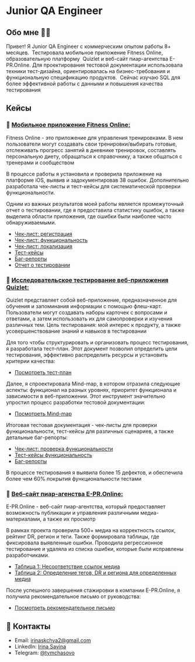 # Junior QA Engineer

## Обо мне :raising_hand_woman:
Привет! Я Junior QA Engineer с коммерческим опытом работы 8+ месяцев.  Тестировала мобильное приложение Fitness Online, образовательную платформу  Quizlet и веб-сайт пиар-агентства E-PR.Online. Для проектирования тестовой документации использовала техники тест-дизайна, ориентировалась на бизнес-требования и функциональную спецификацию продуктов.  Сейчас изучаю SQL для более эффективной работы с данными и повышения качества тестирования

## Кейсы
### :small_orange_diamond: <ins>Мобильное приложение [Fitness Online](https://fitnessonline.app.link/DbvsHlcZ4W):</ins>

Fitness Online - это приложение для управления тренировками. В нем пользователи могут создавать свои тренировки/выбирать готовые, отслеживать прогресс занятий в дневнике тренировок, составлять персональную диету, обращаться к справочнику, а также общаться с тренерами и сообществом

В процессе работы я установила и проверила приложение на платформе iOS, выявив и задокументировав 38 ошибок. Дополнительно разработала чек-листы и тест-кейсы для систематической проверки функциональности.

Одним из важных результатов моей работы является промежуточный отчет о тестировании, где я предоставила статистику ошибок, а также выделила области приложения, где ошибки были наиболее часто обнаруживаемыми.

- [Чек-лист: регистрация](https://docs.google.com/spreadsheets/d/1ASDr_nrWYY-plTjCgibJNM9F8oAQKjYSr8z8GxJD4GM/edit?usp=sharing)
- [Чек-лист: функциональность](https://docs.google.com/spreadsheets/d/1eZStvKuyVECo_B9tj6ZPZF0MUf7LJ_yFhrr09i0nD8s/edit?usp=sharing)
- [Чек-лист: локализация](https://docs.google.com/spreadsheets/d/1Ndvw6CMfrO88uoIBFJsI5QGuUp6-SYUdog-_62QhFSQ/edit?usp=sharing)
- [Тест-кейсы](https://docs.google.com/spreadsheets/d/1zFamaY0L3r8Oy3490b_3f9gkdro0LwSX5NrV2exUfP4/edit?usp=sharing)
- [Баг-репорты](https://docs.google.com/spreadsheets/d/1XbMre4kIcCb5TAsSZlc6iz51mWW-e1cM3hd2zoOvRuo/edit?usp=sharing)
- [Отчет о тестировании](https://drive.google.com/file/d/1cyKMtDnhNbVyVStNq_KCLq_kA3LnSLCB/view?usp=sharing)

### :small_orange_diamond: <ins>Исследовательское тестирование веб-приложения [Quizlet](https://quizlet.com):</ins>

Quizlet представляет собой веб-приложение, предназначенное для обучения и запоминания информации с помощью флеш-карт. Пользователи могут создавать наборы карточек с вопросами и ответами, а затем использовать их для самопроверки и изучения различных тем. Цель тестирования: мой интерес к продукту, а также усовершенствование знаний и навыков в тестировании

Для того чтобы структурировать и организовать процесс тестирования, я разработала тест-план. Этот документ позволил определить цели тестирования, эффективно распределить ресурсы и установить критерии качества:
- [Посмотреть тест-план](https://drive.google.com/file/d/1aHjwEa9RC8m4FVwL1zvhBLlCEmvr7tfN/view?usp=sharing)

Далее, я спроектировала Mind-map, в котором отразила следующие аспекты: функционал на разных уровнях, приоритет функционала и зависимости в веб-приложении. Этот инструмент значительно упростил процесс разработки тестовой документации:
- [Посмотреть Mind-map](https://drive.google.com/file/d/12DePg18WIXYMEpukFgB4VFMtjuznJMXW/view?usp=sharing)

Итоговая тестовая документация - чек-листы для проверки функциональности, тест-кейсы для различных сценариев, а также детальные баг-репорты:
- [Чек-лист: проверка функциональности](https://docs.google.com/spreadsheets/d/1loh3knXl8o3-TOWc4n6_IHcxtd33YRWo95Wfi1F-KqY/edit?usp=sharing)
- [Тест-кейсы функциональность](https://docs.google.com/spreadsheets/d/1r80cxkXY4YZnupkRzkqKfHPUFGi7U9nY_sLWRP7wzoM/edit?usp=sharing)
- [Баг-репорты](https://docs.google.com/spreadsheets/d/1fTj7tBi808M4YEbRCBcMqDQ6875A39UjhE4nApF2VR4/edit?usp=sharing)

В процессе тестирования я выявила более 15 дефектов, и обеспечила более чем 60% покрытия функциональности тестами

### :small_orange_diamond: <ins>Веб-сайт пиар-агенства [E-PR.Online](https://e-pr.online):</ins>

E-PR.Online - веб-сайт пиар-агентства, который предоставляет возможность публикации и управления различными медиа-материалами, а также их просмотр

В рамках проекта проверила 500+ медиа на корректность ссылок, рейтинг DR, регион и теги. Также формировала таблицы, где фиксировала выявленные ошибки. Проводила регрессионное тестирование и удаляла из списка ошибки, которые были исправлены разработчиками.

- [Таблица 1: Несоответствие ссылок медиа](https://docs.google.com/spreadsheets/d/1hAxvMHc5IwRWWHSpaQzRshd2TwUO_U_qm5Rk1UchVRk/edit?usp=sharing)
- [Таблица 2: Определение тегов, DR и региона для определенных медиа](https://docs.google.com/spreadsheets/d/19jwcR3HElzkMLC6rCz08PlkX6xOwMIAi4tcOwuYMwWs/edit?usp=sharing)

После успешного завершения стажировки в компании E-PR.Online, я получила рекомендательное письмо от руководства:

- [Посмотреть рекомендательное письмо](https://drive.google.com/file/d/1ovagih5MUJWeZsKOaNdkYUAzXnyjOiuB/view?usp=sharing)

## :calling: Контакты
- Email: irinaskchva2@gmail.com
- LinkedIn: [Irina Savina](https://www.linkedin.com/in/irina-savina-8b9194274/)
- Telegram: [@tymchasovo](https://t.me/tymchasovo)
